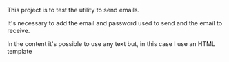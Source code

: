 This project is to test the utility to send emails.

It's necessary to add the email and password used to send and the email to receive.

In the content it's possible to use any text but, in this case I use an HTML template
